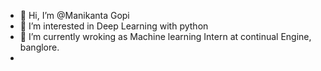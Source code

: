 - 👋 Hi, I’m @Manikanta Gopi  
- 👀 I’m interested in Deep Learning with python 
- 🌱 I’m currently wroking as Machine learning Intern at continual Engine, banglore.
- 
<!---
renrael-yzal/renrael-yzal is a ✨ special ✨ repository because its `README.md` (this file) appears on your GitHub profile.
You can click the Preview link to take a look at your changes.
--->
